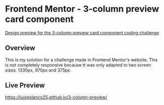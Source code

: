 # Frontend Mentor - 3-column preview card component

[Design preview for the 3-column preview card component coding challenge](./design/desktop-preview.jpg)

## Overview

This is my solution for a challenge made in Frontend Mentor's website. This is not completely responsive because tt was only adapted to two screen sizes: 1330px, 970px and 375px.

## Live Preview

https://luispolanco25.github.io/3-column-preview/